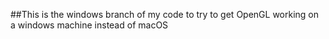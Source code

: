 ##This is the windows branch of my code to try to get OpenGL working on a windows machine instead of macOS
